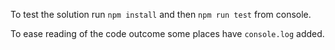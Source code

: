 To test the solution run `npm install` and then `npm run test` from console. 

To ease reading of the code outcome some places have `console.log` added.